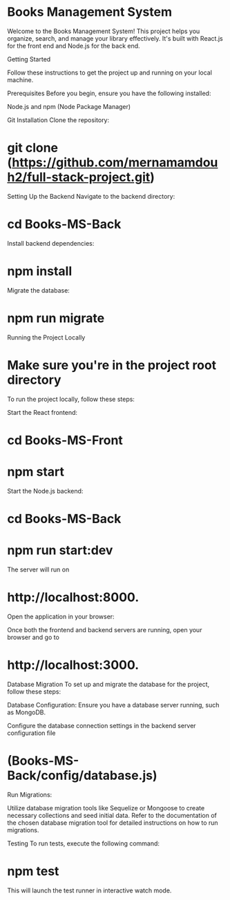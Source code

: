 # Books Management System

Welcome to the Books Management System! This project helps you organize, search, and manage your library effectively. It's built with React.js for the front end and Node.js for the back end.

Getting Started

Follow these instructions to get the project up and running on your local machine.

Prerequisites Before you begin, ensure you have the following installed:

Node.js and npm (Node Package Manager)

Git Installation Clone the repository:

# git clone (https://github.com/mernamamdouh2/full-stack-project.git)

Setting Up the Backend
Navigate to the backend directory:

# cd Books-MS-Back

Install backend dependencies:

# npm install

Migrate the database:

# npm run migrate

Running the Project Locally
# Make sure you're in the project root directory
To run the project locally, follow these steps:

Start the React frontend:

# cd Books-MS-Front

# npm start

Start the Node.js backend:

# cd Books-MS-Back

# npm run start:dev

The server will run on 
# http://localhost:8000.

Open the application in your browser:

Once both the frontend and backend servers are running, open your browser and go to
# http://localhost:3000.

Database Migration
To set up and migrate the database for the project, follow these steps:

Database Configuration:
Ensure you have a database server running, such as MongoDB.

Configure the database connection settings in the backend server configuration file 
# (Books-MS-Back/config/database.js)

Run Migrations:

Utilize database migration tools like Sequelize or Mongoose to create necessary collections and seed initial data.
Refer to the documentation of the chosen database migration tool for detailed instructions on how to run migrations.

Testing
To run tests, execute the following command:

# npm test

This will launch the test runner in interactive watch mode.
